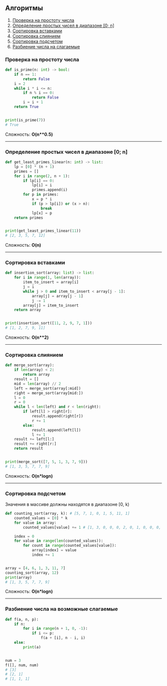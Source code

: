 ## Алгоритмы

1. [Проверка на простоту числа](#проверка-на-простоту-числа)
2. [Определение простых чисел в диапазоне [0; n]](#определение-простых-чисел-в-диапазоне-0-n)
3. [Сортировка вставками](#сортировка-вставками)
4. [Сортировка слиянием](#сортировка-слиянием)
5. [Сортировка подсчетом](#сортировка-подсчетом)
6. [Разбиение числа на слагаемые](#разбиение-числа-на-возможные-слагаемые)

### Проверка на простоту числа
```python
def is_prime(n: int) -> bool:
    if n == 1:
        return False
    i = 2
    while i * i <= n:
        if n % i == 0:
            return False
        i = i + 1
    return True


print(is_prime(7))
# True
```
Cложность: **O(n\*\*0.5)**

____

### Определение простых чисел в диапазоне [0; n]
```python
def get_least_primes_linear(n: int) -> list:
    lp = [0] * (n + 1)
    primes = []
    for i in range(2, n + 1):
        if lp[i] == 0:
            lp[i] = i
            primes.append(i)
        for p in primes:
            x = p * i
            if (p > lp[i]) or (x > n):
                break
            lp[x] = p
    return primes


print(get_least_primes_linear(11))
# [2, 3, 5, 7, 12]
```
Cложность: **O(n)**

____

### Сортировка вставками
```python
def insertion_sort(array: list) -> list:
    for i in range(1, len(array)):
        item_to_insert = array[i]
        j = i
        while j > 0 and item_to_insert < array[j - 1]:
            array[j] = array[j - 1]
            j -= 1
        array[j] = item_to_insert
    return array


print(insertion_sort([11, 2, 9, 7, 1]))
# [1, 2, 7, 9, 11]
```
Сложность: **O(n\*\*2)**

____

### Сортировка слиянием
```python
def merge_sort(array):
    if len(array) < 2:
        return array
    result = []
    mid = len(array) // 2
    left = merge_sort(array[:mid])
    right = merge_sort(array[mid:])
    l = 0
    r = 0
    while l < len(left) and r < len(right):
        if left[l] > right[r]:
            result.append(right[r])
            r += 1
        else:
            result.append(left[l])
            l += 1
    result += left[l:]
    result += right[r:]
    return result


print(merge_sort([7, 5, 1, 3, 7, 9]))
# [1, 3, 5, 7, 7, 9]
```
Cложность: **O(n*logn)**

____

### Сортировка подсчетом
Значения в массиве должны находятся в диапазоне [0, k)
```python
def counting_sort(array, k): # [5, 7, 1, 0, 1, 5, 11, 1]
    counted_values = [0] * k
    for value in array:
        counted_values[value] += 1 # [1, 3, 0, 0, 0, 2, 0, 1, 0, 0, 0, 1]

    index = 0
    for value in range(len(counted_values)):
        for count in range(counted_values[value]):
            array[index] = value
            index += 1


array = [4, 6, 1, 3, 11, 7]
counting_sort(array, 12)
print(array)
# [1, 3, 5, 7, 7, 9]
```
Cложность: **O(n*logn)**

____

### Разбиение числа на возможные слагаемые
```python
def f(a, n, p):
    if n:
        for i in range(n + 1, 0, -1):
            if i <= p:
                f(a + [i], n - i, i)
    else:
        print(a)


num = 3
f([], num, num)
# [3]
# [2, 1]
# [1, 1, 1]
```
